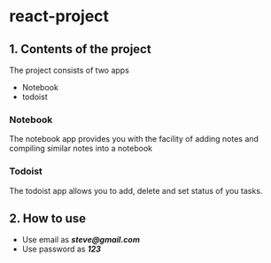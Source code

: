 # react-project
##  1. Contents of the project
The project consists of two apps 
  - Notebook
  - todoist
### Notebook
The notebook app provides you with the facility of adding notes and compiling similar notes into a notebook
### Todoist
The todoist app allows you to add, delete and set status of you tasks.
## 2. How to use
- Use email as **_steve@gmail.com_**
- Use password as **_123_**    

